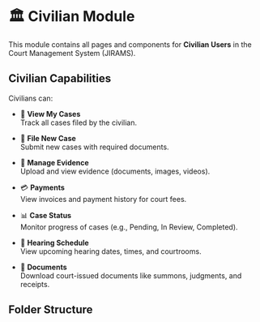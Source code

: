 # 🏛️ Civilian Module

This module contains all pages and components for **Civilian Users** in the Court Management System (JIRAMS).

## Civilian Capabilities
Civilians can:
- 📑 **View My Cases**  
  Track all cases filed by the civilian.

- 📝 **File New Case**  
  Submit new cases with required documents.

- 📂 **Manage Evidence**  
  Upload and view evidence (documents, images, videos).

- 💳 **Payments**  
  View invoices and payment history for court fees.

- 📊 **Case Status**  
  Monitor progress of cases (e.g., Pending, In Review, Completed).

- 📅 **Hearing Schedule**  
  View upcoming hearing dates, times, and courtrooms.

- 📜 **Documents**  
  Download court-issued documents like summons, judgments, and receipts.

## Folder Structure
